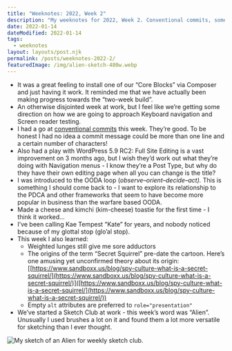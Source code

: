 ```yaml
---
title: "Weeknotes: 2022, Week 2"
description: "My weeknotes for 2022, Week 2. Conventional commits, some success at work, kim-cheese toasties and Kae Tempest."
date: 2022-01-14
dateModified: 2022-01-14
tags:
  - weeknotes
layout: layouts/post.njk
permalink: /posts/weeknotes-2022-2/
featuredImage: /img/alien-sketch-480w.webp
---
```

- It was a great feeling to install one of our “Core Blocks” via Composer and just having it work. It reminded me that we have actually been making progress towards the “two-week build”.
- An otherwise disjointed week at work, but I feel like we’re getting some direction on how we are going to approach Keyboard navigation and Screen reader testing.
- I had a go at [conventional commits]([https://www.conventionalcommits.org/en/v1.0.0/](https://www.conventionalcommits.org/en/v1.0.0/)) this week. They’re good. To be honest I had no idea a commit message could be more than one line and a certain number of characters!
- Also had a play with WordPress 5.9 RC2: Full Site Editing is a vast improvement on 3 months ago, but I wish they’d work out what they’re doing with Navigation menus - I know they’re a Post Type, but why do they have their own editing page when all you can change is the title?
- I was introduced to the OODA loop (*observe–orient–decide–act).* This is something I should come back to - I want to explore its relationship to the PDCA and other frameworks that seem to have become more popular in business than the warfare based OODA.
- Made a cheese and kimchi (kim-cheese) toastie for the first time - I think it worked...
- I’ve been calling Kae Tempest “Kate” for years, and nobody noticed because of my glottal stop (glo’al stop).
- This week I also learned:
    - Weighted lunges still give me sore adductors
    - The origins of the term “Secret Squirrel” pre-date the cartoon. Here’s one amusing yet unconfirmed theory about its origin: [[https://www.sandboxx.us/blog/spy-culture-what-is-a-secret-squirrel/](https://www.sandboxx.us/blog/spy-culture-what-is-a-secret-squirrel/)]([https://www.sandboxx.us/blog/spy-culture-what-is-a-secret-squirrel/](https://www.sandboxx.us/blog/spy-culture-what-is-a-secret-squirrel/))
    - Empty `alt` attributes are preferred to `role="presentation"`
- We’ve started a Sketch Club at work - this week’s word was “Alien”. Unusually I used brushes a lot on it and found them a lot more versatile for sketching than I ever thought.

![My sketch of an Alien for weekly sketch club.](https://cfergo.s3.eu-west-1.amazonaws.com/alien-sketch.jpeg "My weekly sketch under the theme of &quot;Alien&quot;")